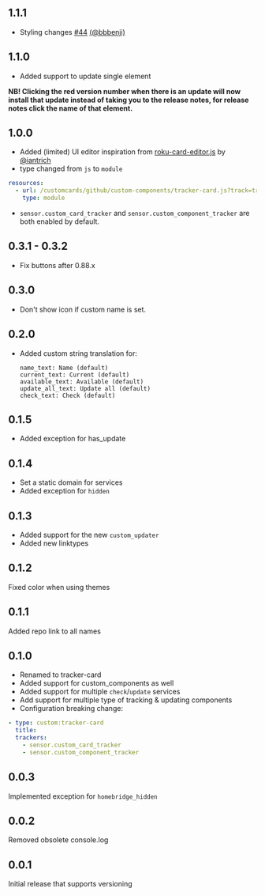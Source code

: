 ## 1.1.1

- Styling changes [#44](https://github.com/custom-cards/tracker-card/pull/44) [(@bbbenji)](https://github.com/bbbenji)

## 1.1.0

- Added support to update single element

**NB! Clicking the red version number when there is an update will now install that update instead of taking you to the release notes, for release notes click the name of that element.**

## 1.0.0

- Added (limited) UI editor inspiration from [roku-card-editor.js](https://github.com/custom-cards/roku-card/blob/master/roku-card-editor.js) by [@iantrich](https://github.com/iantrich)
- type changed from `js` to `module`

```yaml
resources:
  - url: /customcards/github/custom-components/tracker-card.js?track=true
    type: module
```

- `sensor.custom_card_tracker` and `sensor.custom_component_tracker` are both enabled by default.

## 0.3.1 - 0.3.2

- Fix buttons after 0.88.x

## 0.3.0

- Don't show icon if custom name is set.

## 0.2.0

- Added custom string translation for:
  ```
  name_text: Name (default)
  current_text: Current (default)
  available_text: Available (default)
  update_all_text: Update all (default)
  check_text: Check (default)
  ```

## 0.1.5

- Added exception for has_update

## 0.1.4

- Set a static domain for services
- Added exception for `hidden`

## 0.1.3

- Added support for the new `custom_updater`
- Added new linktypes

## 0.1.2

Fixed color when using themes

## 0.1.1

Added repo link to all names

## 0.1.0

- Renamed to tracker-card
- Added support for custom_components as well
- Added support for multiple `check`/`update` services
- Add support for multiple type of tracking & updating components
- Configuration breaking change:

```yaml
- type: custom:tracker-card
  title:
  trackers:
    - sensor.custom_card_tracker
    - sensor.custom_component_tracker
```

## 0.0.3

Implemented exception for `homebridge_hidden`

## 0.0.2

Removed obsolete console.log

## 0.0.1

Initial release that supports versioning
